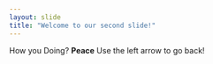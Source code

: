 ```yaml
---
layout: slide
title: "Welcome to our second slide!"
---
```

How you Doing? **Peace**
Use the left arrow to go back!
